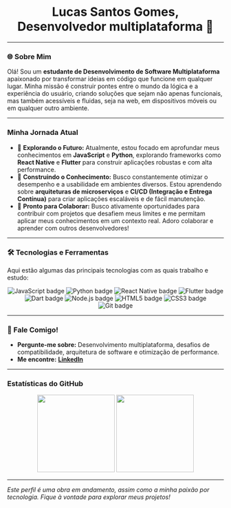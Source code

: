<div align="center">
  <h1>Lucas Santos Gomes, Desenvolvedor multiplataforma 🚀</h1>
</div>

---

### 🌐 Sobre Mim

Olá! Sou um **estudante de Desenvolvimento de Software Multiplataforma** apaixonado por transformar ideias em código que funcione em qualquer lugar. Minha missão é construir pontes entre o mundo da lógica e a experiência do usuário, criando soluções que sejam não apenas funcionais, mas também acessíveis e fluidas, seja na web, em dispositivos móveis ou em qualquer outro ambiente.

---

### Minha Jornada Atual

- 🔭 **Explorando o Futuro:** Atualmente, estou focado em aprofundar meus conhecimentos em **JavaScript** e **Python**, explorando frameworks como **React Native** e **Flutter** para construir aplicações robustas e com alta performance.
- 🌱 **Construindo o Conhecimento:** Busco constantemente otimizar o desempenho e a usabilidade em ambientes diversos. Estou aprendendo sobre **arquiteturas de microserviços** e **CI/CD (Integração e Entrega Contínua)** para criar aplicações escaláveis e de fácil manutenção.
- 👯 **Pronto para Colaborar:** Busco ativamente oportunidades para contribuir com projetos que desafiem meus limites e me permitam aplicar meus conhecimentos em um contexto real. Adoro colaborar e aprender com outros desenvolvedores!

---

### 🛠 Tecnologias e Ferramentas

Aqui estão algumas das principais tecnologias com as quais trabalho e estudo:

<div align="center">
  <img src="https://img.shields.io/badge/JavaScript-F7DF1E?style=for-the-badge&logo=javascript&logoColor=black" alt="JavaScript badge">
  <img src="https://img.shields.io/badge/Python-3776AB?style=for-the-badge&logo=python&logoColor=white" alt="Python badge">
  <img src="https://img.shields.io/badge/React_Native-61DAFB?style=for-the-badge&logo=react&logoColor=black" alt="React Native badge">
  <img src="https://img.shields.io/badge/Flutter-02569B?style=for-the-badge&logo=flutter&logoColor=white" alt="Flutter badge">
  <img src="https://img.shields.io/badge/Dart-0175C2?style=for-the-badge&logo=dart&logoColor=white" alt="Dart badge">
  <img src="https://img.shields.io/badge/Node.js-339933?style=for-the-badge&logo=nodedotjs&logoColor=white" alt="Node.js badge">
  <img src="https://img.shields.io/badge/HTML5-E34F26?style=for-the-badge&logo=html5&logoColor=white" alt="HTML5 badge">
  <img src="https://img.shields.io/badge/CSS3-1572B6?style=for-the-badge&logo=css3&logoColor=white" alt="CSS3 badge">
  <img src="https://img.shields.io/badge/Git-F05032?style=for-the-badge&logo=git&logoColor=white" alt="Git badge">
</div>

---

### 💬 Fale Comigo!

- **Pergunte-me sobre:** Desenvolvimento multiplataforma, desafios de compatibilidade, arquitetura de software e otimização de performance.
- **Me encontre:** [**LinkedIn**](https://www.linkedin.com/in/lucas-gomes-188683189?utm_source=share&utm_campaign=share_via&utm_content=profile&utm_medium=android_app)

---

### Estatísticas do GitHub

<div align="center">
  <img height="180em" src="https://github-readme-stats.vercel.app/api?username=lucassantosgomes02&show_icons=true&theme=dracula&include_all_commits=true&count_private=true"/>
  <img height="180em" src="https://github-readme-stats.vercel.app/api/top-langs/?username=lucassantosgomes02&layout=compact&langs_count=7&theme=dracula"/>
</div>

---

_Este perfil é uma obra em andamento, assim como a minha paixão por tecnologia. Fique à vontade para explorar meus projetos!_

